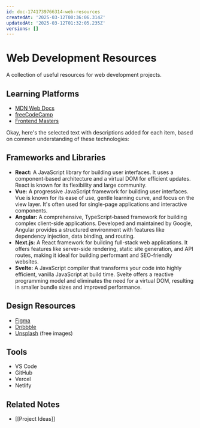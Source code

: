 ```yaml
---
id: doc-1741739766314-web-resources
createdAt: '2025-03-12T00:36:06.314Z'
updatedAt: '2025-03-12T01:32:05.235Z'
versions: []
---
```

# Web Development Resources

A collection of useful resources for web development projects.

## Learning Platforms

- [MDN Web Docs](https://developer.mozilla.org)
- [freeCodeCamp](https://www.freecodecamp.org)
- [Frontend Masters](https://frontendmasters.com)



Okay, here's the selected text with descriptions added for each item, based on common understanding of these technologies:

## Frameworks and Libraries

- **React:** A JavaScript library for building user interfaces. It uses a component-based architecture and a virtual DOM for efficient updates. React is known for its flexibility and large community.
- **Vue:** A progressive JavaScript framework for building user interfaces. Vue is known for its ease of use, gentle learning curve, and focus on the view layer. It's often used for single-page applications and interactive components.
- **Angular:** A comprehensive, TypeScript-based framework for building complex client-side applications. Developed and maintained by Google, Angular provides a structured environment with features like dependency injection, data binding, and routing.
- **Next.js:** A React framework for building full-stack web applications. It offers features like server-side rendering, static site generation, and API routes, making it ideal for building performant and SEO-friendly websites.
- **Svelte:** A JavaScript compiler that transforms your code into highly efficient, vanilla JavaScript at build time. Svelte offers a reactive programming model and eliminates the need for a virtual DOM, resulting in smaller bundle sizes and improved performance.


## Design Resources

- [Figma](https://www.figma.com)
- [Dribbble](https://dribbble.com)
- [Unsplash](https://unsplash.com) (free images)

## Tools

- VS Code
- GitHub
- Vercel
- Netlify

## Related Notes

- [[Project Ideas]]
